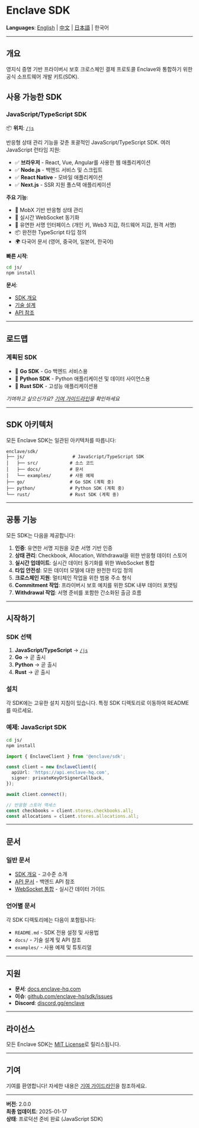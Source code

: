 # Enclave SDK

**Languages**: [English](./README.md) | [中文](./README.zh-CN.md) | [日本語](./README.ja.md) | 한국어

---

## 개요

영지식 증명 기반 프라이버시 보호 크로스체인 결제 프로토콜 Enclave와 통합하기 위한 공식 소프트웨어 개발 키트(SDK).

## 사용 가능한 SDK

### JavaScript/TypeScript SDK

📦 **위치**: [`/js`](./js/)

반응형 상태 관리 기능을 갖춘 포괄적인 JavaScript/TypeScript SDK. 여러 JavaScript 런타임 지원:

- ✅ **브라우저** - React, Vue, Angular를 사용한 웹 애플리케이션
- ✅ **Node.js** - 백엔드 서비스 및 스크립트
- ✅ **React Native** - 모바일 애플리케이션
- ✅ **Next.js** - SSR 지원 풀스택 애플리케이션

**주요 기능**:
- 🔄 MobX 기반 반응형 상태 관리
- 🔌 실시간 WebSocket 동기화
- 🔐 유연한 서명 인터페이스 (개인 키, Web3 지갑, 하드웨어 지갑, 원격 서명)
- 📦 완전한 TypeScript 타입 정의
- 🌍 다국어 문서 (영어, 중국어, 일본어, 한국어)

**빠른 시작**:
```bash
cd js/
npm install
```

**문서**:
- [SDK 개요](./js/docs/SDK_OVERVIEW.ko.md)
- [기술 설계](./js/docs/SDK_JS_DESIGN.ko.md)
- [API 참조](./js/docs/SDK_API_MAPPING.ko.md)

---

## 로드맵

### 계획된 SDK

- 🔄 **Go SDK** - Go 백엔드 서비스용
- 🔄 **Python SDK** - Python 애플리케이션 및 데이터 사이언스용
- 🔄 **Rust SDK** - 고성능 애플리케이션용

*기여하고 싶으신가요? [기여 가이드라인](../CONTRIBUTING.md)을 확인하세요*

---

## SDK 아키텍처

모든 Enclave SDK는 일관된 아키텍처를 따릅니다:

```
enclave/sdk/
├── js/                  # JavaScript/TypeScript SDK
│   ├── src/            # 소스 코드
│   ├── docs/           # 문서
│   └── examples/       # 사용 예제
├── go/                 # Go SDK (계획 중)
├── python/             # Python SDK (계획 중)
└── rust/               # Rust SDK (계획 중)
```

---

## 공통 기능

모든 SDK는 다음을 제공합니다:

1. **인증**: 유연한 서명 지원을 갖춘 서명 기반 인증
2. **상태 관리**: Checkbook, Allocation, Withdrawal을 위한 반응형 데이터 스토어
3. **실시간 업데이트**: 실시간 데이터 동기화를 위한 WebSocket 통합
4. **타입 안전성**: 모든 데이터 모델에 대한 완전한 타입 정의
5. **크로스체인 지원**: 멀티체인 작업을 위한 범용 주소 형식
6. **Commitment 작업**: 프라이버시 보호 예치를 위한 SDK 내부 데이터 포맷팅
7. **Withdrawal 작업**: 서명 준비를 포함한 간소화된 출금 흐름

---

## 시작하기

### SDK 선택

1. **JavaScript/TypeScript** → [`/js`](./js/)
2. **Go** → 곧 출시
3. **Python** → 곧 출시
4. **Rust** → 곧 출시

### 설치

각 SDK에는 고유한 설치 지침이 있습니다. 특정 SDK 디렉토리로 이동하여 README를 따르세요.

### 예제: JavaScript SDK

```bash
cd js/
npm install
```

```typescript
import { EnclaveClient } from '@enclave/sdk';

const client = new EnclaveClient({
  apiUrl: 'https://api.enclave-hq.com',
  signer: privateKeyOrSignerCallback,
});

await client.connect();

// 반응형 스토어 액세스
const checkbooks = client.stores.checkbooks.all;
const allocations = client.stores.allocations.all;
```

---

## 문서

### 일반 문서
- [SDK 개요](./js/docs/SDK_OVERVIEW.ko.md) - 고수준 소개
- [API 문서](../backend/API_DOCUMENTATION.md) - 백엔드 API 참조
- [WebSocket 통합](../backend/WEBSOCKET_INTEGRATION.md) - 실시간 데이터 가이드

### 언어별 문서
각 SDK 디렉토리에는 다음이 포함됩니다:
- `README.md` - SDK 전용 설정 및 사용법
- `docs/` - 기술 설계 및 API 참조
- `examples/` - 사용 예제 및 튜토리얼

---

## 지원

- **문서**: [docs.enclave-hq.com](https://docs.enclave-hq.com)
- **이슈**: [github.com/enclave-hq/sdk/issues](https://github.com/enclave-hq/sdk/issues)
- **Discord**: [discord.gg/enclave](https://discord.gg/enclave)

---

## 라이선스

모든 Enclave SDK는 [MIT License](./LICENSE)로 릴리스됩니다.

---

## 기여

기여를 환영합니다! 자세한 내용은 [기여 가이드라인](../CONTRIBUTING.md)을 참조하세요.

---

**버전**: 2.0.0  
**최종 업데이트**: 2025-01-17  
**상태**: 프로덕션 준비 완료 (JavaScript SDK)

